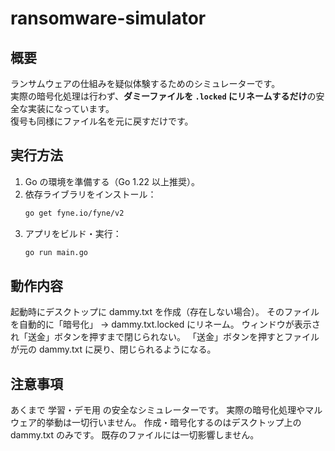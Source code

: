 # ransomware-simulator

## 概要
ランサムウェアの仕組みを疑似体験するためのシミュレーターです。  
実際の暗号化処理は行わず、**ダミーファイルを `.locked` にリネームするだけ**の安全な実装になっています。  
復号も同様にファイル名を元に戻すだけです。  


## 実行方法

1. Go の環境を準備する（Go 1.22 以上推奨）。  
2. 依存ライブラリをインストール：
   ```bash
   go get fyne.io/fyne/v2
   ```
3. アプリをビルド・実行：
   ```bash
   go run main.go
   ```

## 動作内容
起動時にデスクトップに dammy.txt を作成（存在しない場合）。
そのファイルを自動的に「暗号化」 → dammy.txt.locked にリネーム。
ウィンドウが表示され「送金」ボタンを押すまで閉じられない。
「送金」ボタンを押すとファイルが元の dammy.txt に戻り、閉じられるようになる。

## 注意事項
あくまで 学習・デモ用 の安全なシミュレーターです。
実際の暗号化処理やマルウェア的挙動は一切行いません。
作成・暗号化するのはデスクトップ上の dammy.txt のみです。
既存のファイルには一切影響しません。
